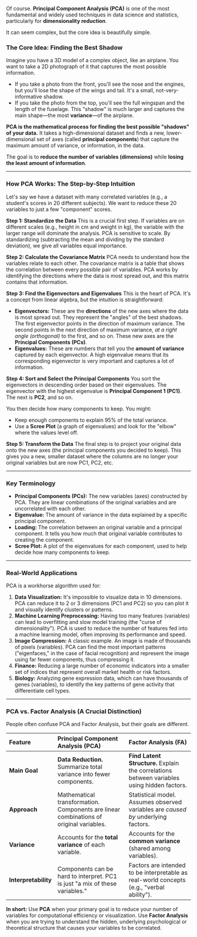 Of course. **Principal Component Analysis (PCA)** is one of the most fundamental and widely used techniques in data science and statistics, particularly for **dimensionality reduction**.

It can seem complex, but the core idea is beautifully simple.

### The Core Idea: Finding the Best Shadow

Imagine you have a 3D model of a complex object, like an airplane. You want to take a 2D photograph of it that captures the most possible information.

*   If you take a photo from the front, you'll see the nose and the engines, but you'll lose the shape of the wings and tail. It's a small, not-very-informative shadow.
*   If you take the photo from the top, you'll see the full wingspan and the length of the fuselage. This "shadow" is much larger and captures the main shape—the most **variance**—of the airplane.

**PCA is the mathematical process for finding the best possible "shadows" of your data.** It takes a high-dimensional dataset and finds a new, lower-dimensional set of axes (called **principal components**) that capture the maximum amount of variance, or information, in the data.

The goal is to **reduce the number of variables (dimensions)** while **losing the least amount of information**.

---

### How PCA Works: The Step-by-Step Intuition

Let's say we have a dataset with many correlated variables (e.g., a student's scores in 20 different subjects). We want to reduce these 20 variables to just a few "component" scores.

**Step 1: Standardize the Data**
This is a crucial first step. If variables are on different scales (e.g., height in cm and weight in kg), the variable with the larger range will dominate the analysis. PCA is sensitive to scale. By standardizing (subtracting the mean and dividing by the standard deviation), we give all variables equal importance.

**Step 2: Calculate the Covariance Matrix**
PCA needs to understand how the variables relate to each other. The covariance matrix is a table that shows the correlation between every possible pair of variables. PCA works by identifying the directions where the data is most spread out, and this matrix contains that information.

**Step 3: Find the Eigenvectors and Eigenvalues**
This is the heart of PCA. It's a concept from linear algebra, but the intuition is straightforward:
*   **Eigenvectors:** These are the **directions** of the new axes where the data is most spread out. They represent the "angles" of the best shadows. The first eigenvector points in the direction of maximum variance. The second points in the next direction of maximum variance, *at a right angle (orthogonal)* to the first, and so on. These new axes are the **Principal Components (PCs)**.
*   **Eigenvalues:** These are numbers that tell you the **amount of variance** captured by each eigenvector. A high eigenvalue means that its corresponding eigenvector is very important and captures a lot of information.

**Step 4: Sort and Select the Principal Components**
You sort the eigenvectors in descending order based on their eigenvalues. The eigenvector with the highest eigenvalue is **Principal Component 1 (PC1)**. The next is **PC2**, and so on.

You then decide how many components to keep. You might:
*   Keep enough components to explain 95% of the total variance.
*   Use a **Scree Plot** (a graph of eigenvalues) and look for the "elbow" where the values level off.

**Step 5: Transform the Data**
The final step is to project your original data onto the new axes (the principal components you decided to keep). This gives you a new, smaller dataset where the columns are no longer your original variables but are now PC1, PC2, etc.

---

### Key Terminology

*   **Principal Components (PCs):** The new variables (axes) constructed by PCA. They are linear combinations of the original variables and are uncorrelated with each other.
*   **Eigenvalue:** The amount of variance in the data explained by a specific principal component.
*   **Loading:** The correlation between an original variable and a principal component. It tells you how much that original variable contributes to creating the component.
*   **Scree Plot:** A plot of the eigenvalues for each component, used to help decide how many components to keep.

---

### Real-World Applications

PCA is a workhorse algorithm used for:

1.  **Data Visualization:** It's impossible to visualize data in 10 dimensions. PCA can reduce it to 2 or 3 dimensions (PC1 and PC2) so you can plot it and visually identify clusters or patterns.
2.  **Machine Learning Preprocessing:** Having too many features (variables) can lead to overfitting and slow model training (the "curse of dimensionality"). PCA is used to reduce the number of features fed into a machine learning model, often improving its performance and speed.
3.  **Image Compression:** A classic example. An image is made of thousands of pixels (variables). PCA can find the most important patterns ("eigenfaces," in the case of facial recognition) and represent the image using far fewer components, thus compressing it.
4.  **Finance:** Reducing a large number of economic indicators into a smaller set of indices that represent overall market health or risk factors.
5.  **Biology:** Analyzing gene expression data, which can have thousands of genes (variables), to identify the key patterns of gene activity that differentiate cell types.

---

### PCA vs. Factor Analysis (A Crucial Distinction)

People often confuse PCA and Factor Analysis, but their goals are different.

| Feature | Principal Component Analysis (PCA) | Factor Analysis (FA) |
| :--- | :--- | :--- |
| **Main Goal** | **Data Reduction.** Summarize total variance into fewer components. | **Find Latent Structure.** Explain the correlations between variables using hidden factors. |
| **Approach** | Mathematical transformation. Components are linear combinations of original variables. | Statistical model. Assumes observed variables are *caused by* underlying factors. |
| **Variance** | Accounts for the **total variance** of each variable. | Accounts for the **common variance** (shared among variables). |
| **Interpretability** | Components can be hard to interpret. PC1 is just "a mix of these variables." | Factors are intended to be interpretable as real-world concepts (e.g., "verbal ability"). |

**In short:** Use **PCA** when your primary goal is to reduce your number of variables for computational efficiency or visualization. Use **Factor Analysis** when you are trying to understand the hidden, underlying psychological or theoretical structure that causes your variables to be correlated.